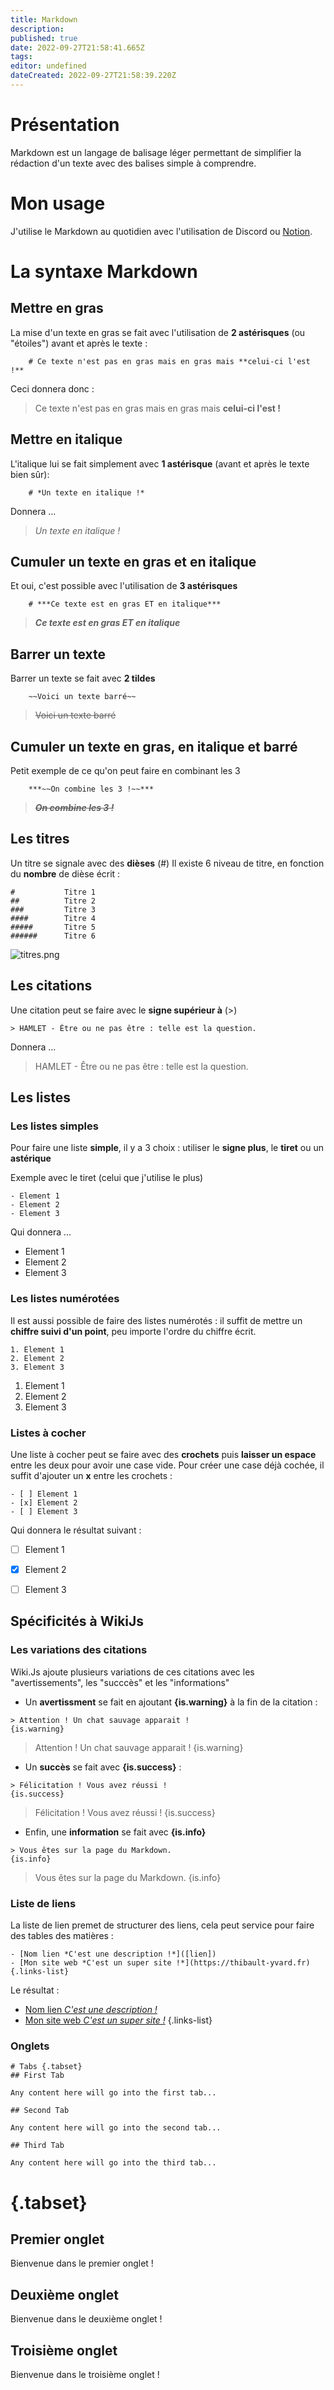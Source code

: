 ```yaml
---
title: Markdown
description: 
published: true
date: 2022-09-27T21:58:41.665Z
tags: 
editor: undefined
dateCreated: 2022-09-27T21:58:39.220Z
---
```


# Présentation

Markdown est un langage de balisage léger permettant de simplifier la rédaction d'un texte avec des balises simple à comprendre.

# Mon usage

J'utilise le Markdown au quotidien avec l'utilisation de Discord ou [Notion](../software-and-apps/notion.md).

# La syntaxe Markdown

## Mettre en gras

La mise d'un texte en gras se fait avec l'utilisation de **2 astérisques** (ou "étoiles") avant et après le texte :
```
    # Ce texte n'est pas en gras mais en gras mais **celui-ci l'est !**
```
Ceci donnera donc :
> Ce texte n'est pas en gras mais en gras mais **celui-ci l'est !**


## Mettre en italique
L'italique lui se fait simplement avec **1 astérisque** (avant et après le texte bien sûr):
```
    # *Un texte en italique !*
```
Donnera ...
> *Un texte en italique !*


## Cumuler un texte en gras et en italique
Et oui, c'est possible avec l'utilisation de **3 astérisques**

```
    # ***Ce texte est en gras ET en italique***
```
> ***Ce texte est en gras ET en italique***


## Barrer un texte
Barrer un texte se fait avec **2 tildes**

```
    ~~Voici un texte barré~~
```

> ~~Voici un texte barré~~


## Cumuler un texte en gras, en italique et barré
Petit exemple de ce qu'on peut faire en combinant les 3

```
    ***~~On combine les 3 !~~***
```

> ***~~On combine les 3 !~~***



## Les titres
Un titre se signale avec des **dièses** (#)
Il existe 6 niveau de titre, en fonction du **nombre** de dièse écrit :

```
#           Titre 1
##          Titre 2
###         Titre 3
####        Titre 4
#####       Titre 5
######      Titre 6
```

![titres.png](/img/titres.png)


## Les citations
Une citation peut se faire avec le **signe supérieur à** (>)

```
> HAMLET - Être ou ne pas être : telle est la question.
```

Donnera ...
> HAMLET - Être ou ne pas être : telle est la question.





## Les listes



### Les listes simples

Pour faire une liste **simple**, il y a 3 choix : utiliser le **signe plus**, le **tiret** ou un **astérique**

Exemple avec le tiret (celui que j'utilise le plus)
```
- Element 1
- Element 2 
- Element 3
```

Qui donnera ...
- Element 1
- Element 2 
- Element 3


### Les listes numérotées

Il est aussi possible de faire des listes numérotés : il suffit de mettre un **chiffre suivi d'un point**, peu importe l'ordre du chiffre écrit.
```
1. Element 1
2. Element 2
3. Element 3
```
1. Element 1
2. Element 2
3. Element 3


### Listes à cocher

Une liste à cocher peut se faire avec des **crochets** puis **laisser un espace** entre les deux pour avoir une case vide. Pour créer une case déjà cochée, il suffit d'ajouter un **x** entre les crochets :

```
- [ ] Element 1
- [x] Element 2
- [ ] Element 3
```

Qui donnera le résultat suivant :
- [ ] Element 1
- [x] Element 2
- [ ] Element 3


## Spécificités à WikiJs

### Les variations des citations

Wiki.Js ajoute plusieurs variations de ces citations avec les "avertissements", les "succcès" et les "informations"

- Un **avertissment** se fait en ajoutant **{is.warning}** à la fin de la citation :
```
> Attention ! Un chat sauvage apparait !
{is.warning}
```
> Attention ! Un chat sauvage apparait !
{is.warning}


- Un **succès** se fait avec **{is.success}** : 
```
> Félicitation ! Vous avez réussi !
{is.success}
```
> Félicitation ! Vous avez réussi !
{is.success}


- Enfin, une **information** se fait avec **{is.info}**
```
> Vous êtes sur la page du Markdown.
{is.info}
```
> Vous êtes sur la page du Markdown.
{is.info}


### Liste de liens

La liste de lien premet de structurer des liens, cela peut service pour faire des tables des matières :
```
- [Nom lien *C'est une description !*]([lien])
- [Mon site web *C'est un super site !*](https://thibault-yvard.fr)
{.links-list}
```
Le résultat :

- [Nom lien *C'est une description !*]([lien])
- [Mon site web *C'est un super site !*](https://thibault-yvard.fr)
{.links-list}

### Onglets

```
# Tabs {.tabset}
## First Tab

Any content here will go into the first tab...

## Second Tab

Any content here will go into the second tab...

## Third Tab

Any content here will go into the third tab...
```

# {.tabset}
## Premier onglet

Bienvenue dans le premier onglet !

## Deuxième onglet

Bienvenue dans le deuxième onglet !

## Troisième onglet

Bienvenue dans le troisième onglet !